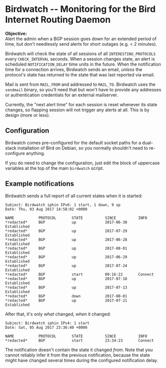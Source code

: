 Birdwatch -- Monitoring for the Bird Internet Routing Daemon
============================================================

**Objective:**  
Alert the admin when a BGP session goes down for an extended period of time,
but don't needlessly send alerts for short outages (e.g. < 2 minutes).

Birdwatch will check the state of all sessions of all `INTERESTING_PROTOCOLS`
every `CHECK_INTERVAL` seconds.
When a session changes state, an alert is scheduled `NOTIFICATION_DELAY` time
units in the future.
When the notification time for a connection arrives, Birdwatch sends an email,
*unless* the protocol's state has returned to the state that was last reported
via email.

Mail is sent from `MAIL_FROM` and addressed to `MAIL_TO`.
Birdwatch uses the `sendmail` binary, so you'll need that but won't have to
provide any addresses or authentication credentials for an external mailserver.

Currently, the "next alert time" for each session is reset whenever its state
changes, so flapping session will not trigger any alerts at all.
This is by design (more or less).

Configuration
-------------

Birdwatch comes pre-configured for the default socket paths for a dual-stack
installation of Bird on Debian, so you normally shouldn't need to re-configure
anything.

If you do need to change the configuration, just edit the block of uppercase
variables at the top of the main `birdwatch` script.

Example notifications
---------------------

Birdwatch sends a full report of all current states when it is started:
```
Subject: Birdwatch iphin IPv6: 1 start, 1 down, 9 up
Date: Thu, 03 Aug 2017 14:58:02 +0000

NAME           PROTOCOL       STATE          SINCE          INFO           
*redacted*     BGP            up             2017-06-30     Established    
*redacted*     BGP            up             2017-07-29     Established    
*redacted*     BGP            up             2017-06-28     Established    
*redacted*     BGP            up             2017-08-01     Established    
*redacted*     BGP            up             2017-06-29     Established    
*redacted*     BGP            up             2017-07-24     Established    
*redacted*     BGP            start          09:16:22       Connect        
*redacted*     BGP            up             2017-07-18     Established    
*redacted*     BGP            up             2017-07-13     Established    
*redacted*     BGP            down           2017-08-01                    
*redacted*     BGP            up             2017-07-21     Established    
```

After that, it's only *what* changed, *when* it changed:
```
Subject: Birdwatch iphin IPv4: 1 start
Date: Sat, 05 Aug 2017 23:36:40 +0000

NAME           PROTOCOL       STATE          SINCE          INFO           
*redacted*     BGP            start          23:34:23       Connect        
```

The notification doesn't contain the state it changed *from*. Note that you
cannot reliably infer it from the previous notification, because the state
might have changed several times during the configured notification delay.
